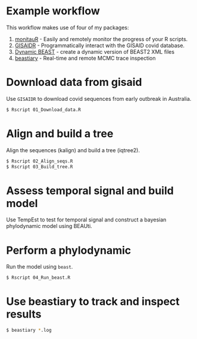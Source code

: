 # Example workflow 

This workflow makes use of four of my packages:
1. [monitauR](https://github.com/Wytamma/monitauR) - Easily and remotely monitor the progress of your R scripts.
2. [GISAIDR](https://github.com/Wytamma/GISAIDR) - Programmatically interact with the GISAID covid database.
3. [Dynamic BEAST](https://github.com/Wytamma/dynamic-beast) - create a dynamic version of BEAST2 XML files
4. [beastiary](https://github.com/Wytamma/beastiary) - Real-time and remote MCMC trace inspection

# Download data from gisaid 

Use `GISAIDR` to download covid sequences from early outbreak in Australia. 

```bash
$ Rscript 01_Download_data.R
```

# Align and build a tree

Align the sequences (kalign) and build a tree (iqtree2).

```bash
$ Rscript 02_Align_seqs.R
$ Rscript 03_Build_tree.R
```

# Assess temporal signal and build model 

Use TempEst to test for temporal signal and construct a bayesian phylodynamic model using BEAUti.

# Perform a phylodynamic 

Run the model using `beast`.

```bash
$ Rscript 04_Run_beast.R
```

# Use beastiary to track and inspect results

```bash
$ beastiary *.log
```